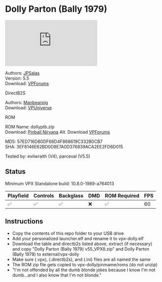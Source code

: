 # Dolly Parton (Bally 1979)

![Table Preview](https://www.vpforums.org/index.php?app=downloads&module=display&section=screenshot&record=103507&id=12917&full=1)

Authors: [JPSalas](https://www.vpforums.org/index.php?showuser=277)  
Version: 5.5  
Download: [VPForums](https://www.vpforums.org/index.php?app=downloads&showfile=12917)

DirectB2S

Authors: [Manbearpig](https://vpuniverse.com/profile/32743-manbearpig/)  
Download: [VPUniverse](https://vpuniverse.com/files/file/20191-dolly-parton-bally-1978-b2s-full-dmd/)

ROM

ROM Name: dollyptb.zip  
Download: [Pinball Nirvana](https://pinballnirvana.com/forums/resources/dollyptb.1732/)
Alt. Download [VPForums](https://www.vpforums.org/index.php?app=downloads&showfile=693)

MD5: 57ED716D60DF66D4F868619C332B0CB7  
SHA: 3EF8146E62BD0D8E7A0D376839ACA2EE2FD6D015

Tested by: evilwraith (V4), parceval (V5.5)

## Status 

Minimum VPX Standalone build: 10.8.0-1989-a764013

| Playfield | Controls | Backglass | DMD | ROM Required | FPS | 
|-----------|----------|-----------|-----|--------------|-----|
| :white_check_mark: | :white_check_mark: | :white_check_mark: | :x: | :white_check_mark: | 60 |

## Instructions

- Copy the contents of this repo folder to your USB drive
- Add your personalized launcher.elf and rename it to vpx-dolly.elf
- Download the table and directb2s listed above, extract (if necessary) and copy "Dolly Parton (Bally 1979) v55_VPX8.zip" and Dolly Parton (Bally 1978) to external/vpx-dolly
- Make sure (.vpx), (.directb2s), and (.ini) files are all named the same
- The ROM zip file gets copied to vpx-dolly/pinmame/roms (do not unzip)
- "I'm not offended by all the dumb blonde jokes because I know I'm not dumb...and I also know that I'm not blonde."
